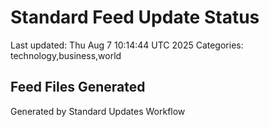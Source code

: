 # Standard Feed Update Status
Last updated: Thu Aug  7 10:14:44 UTC 2025
Categories: technology,business,world

## Feed Files Generated

Generated by Standard Updates Workflow

